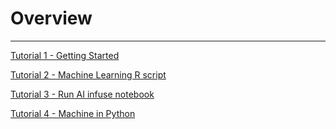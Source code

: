 # Overview
---
[Tutorial 1 - Getting Started](tutorial1-getting-started.md)

[Tutorial 2 - Machine Learning R script](tutorial2-ml-r-README.md)

[Tutorial 3 - Run AI infuse notebook](tutorial-ai-README.md)

[Tutorial 4 - Machine in Python](tutorial-ml-README.md)
